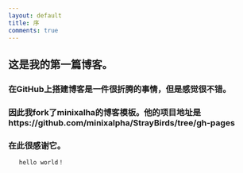 ```yaml
---
layout: default
title: 序
comments: true
---
```



## 这是我的第一篇博客。
### 在GitHub上搭建博客是一件很折腾的事情，但是感觉很不错。
### 因此我fork了minixalha的博客模板。他的项目地址是https://github.com/minixalpha/StrayBirds/tree/gh-pages
### 在此很感谢它。


```php
   hello world！
```
